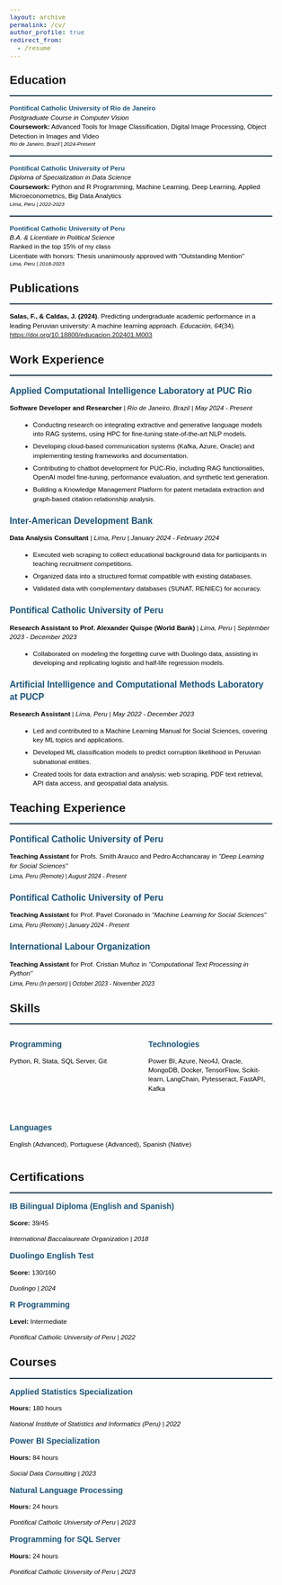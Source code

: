 ```yaml
---
layout: archive
permalink: /cv/
author_profile: true
redirect_from:
  - /resume
---
```


<style>
  body {
    font-family: sans-serif;
    color: #000;
    font-size: 13px;
    line-height: 1.4;
  }
    h1 {
    color:rgb(21, 21, 21);
    font-weight: bold;
    margin-bottom: 0.5em;
  }
  h2, h3, h4 {
    color: #1a5276;
    font-weight: bold;
    margin-bottom: 0.5em;
  }

  h1 {
    font-size: 1.6em;
    margin-top: 1em;
  }

  h2 {
    font-size: 1.4em;
    margin-top: 1.2em;
  }

  h3 {
    font-size: 1.2em;
    margin-top: 1em;
  }

  h4 {
    font-size: 1.1em;
    margin-top: 0.8em;
  }

  p, li {
    font-size: 0.9em;
    margin-bottom: 0.5em;
  }

  em {
    font-style: italic;
  }

  strong {
    font-weight: bold;
  }

  hr {
    border: none;
    border-top: 1px solid #1a5276;
    margin: 1em 0;
  }

  ul {
    list-style-type: disc;
    margin-left: 1.5em;
    margin-bottom: 1em;
  }

  .section-title {
    border-bottom: 1px solid #1a5276;
    padding-bottom: 0.2em;
    margin-bottom: 0.8em;
  }
  .education-entry .university {
    color: #1a5276;
    font-weight: bold;
  }
  .publication-entry, .work-entry, .teaching-entry, .skills-container, .certification-entry, .course-entry {
    margin-bottom: 1.5em;
  }
  .work-entry h3, .teaching-entry h3, .skill-category h4, .certification-item h4, .course-item h4 {
    margin-bottom: 0.3em;
  }
  .work-entry p, .teaching-entry p, .skill-category p, .certification-item p, .course-item p {
    margin-bottom: 0.3em;
  }
  .skill-category, .certification-item, .course-item {
    margin-bottom: 0.8em;
  }
  small {
    font-size: 0.8em;
  }
  .skills-container {
    display: flex;
    flex-wrap: wrap;
    gap: 2em;
  }
  .skill-category {
    flex: 1 1 200px;
  }
</style>


# Education
------

<div class="education-entry">
  <p><span class="university">Pontifical Catholic University of Rio de Janeiro</span><br>
  <em>Postgraduate Course in Computer Vision</em><br>
  <strong>Coursework:</strong> Advanced Tools for Image Classification, Digital Image Processing, Object Detection in Images and Video<br>
  <small><em>Rio de Janeiro, Brazil | 2024-Present</em></small></p>
</div>

<hr>

<div class="education-entry">
  <p><span class="university">Pontifical Catholic University of Peru</span><br>
  <em>Diploma of Specialization in Data Science</em><br>
  <strong>Coursework:</strong> Python and R Programming, Machine Learning, Deep Learning, Applied Microeconometrics, Big Data Analytics<br>
  <small><em>Lima, Peru | 2022-2023</em></small></p>
</div>

<hr>

<div class="education-entry">
  <p><span class="university">Pontifical Catholic University of Peru</span><br>
  <em>B.A. & Licentiate in Political Science</em><br>
  Ranked in the top 15% of my class<br>
  Licentiate with honors: Thesis unanimously approved with "Outstanding Mention"<br>
  <small><em>Lima, Peru | 2018-2023</em></small></p>
</div>



# Publications
------

<div class="publication-entry">
  <p><strong>Salas, F., & Caldas, J. (2024)</strong>. Predicting undergraduate academic performance in a leading Peruvian university: A machine learning approach. <em>Educación, 64</em>(34).  
  <a href="https://doi.org/10.18800/educacion.202401.M003" target="_blank">https://doi.org/10.18800/educacion.202401.M003</a></p>
</div>


# Work Experience
------

<div class="work-entry">
  <h3>Applied Computational Intelligence Laboratory at PUC Rio</h3>
  <p><strong>Software Developer and Researcher</strong> | <em>Rio de Janeiro, Brazil | May 2024 - Present</em></p>
  <ul>
    <li>Conducting research on integrating extractive and generative language models into RAG systems, using HPC for fine-tuning state-of-the-art NLP models.</li>
    <li>Developing cloud-based communication systems (Kafka, Azure, Oracle) and implementing testing frameworks and documentation.</li>
    <li>Contributing to chatbot development for PUC-Rio, including RAG functionalities, OpenAI model fine-tuning, performance evaluation, and synthetic text generation.</li>
    <li>Building a Knowledge Management Platform for patent metadata extraction and graph-based citation relationship analysis.</li>
  </ul>
</div>

<div class="work-entry">
  <h3>Inter-American Development Bank</h3>
  <p><strong>Data Analysis Consultant</strong> | <em>Lima, Peru | January 2024 - February 2024</em></p>
  <ul>
    <li>Executed web scraping to collect educational background data for participants in teaching recruitment competitions.</li>
    <li>Organized data into a structured format compatible with existing databases.</li>
    <li>Validated data with complementary databases (SUNAT, RENIEC) for accuracy.</li>
  </ul>
</div>

<div class="work-entry">
  <h3>Pontifical Catholic University of Peru</h3>
  <p><strong>Research Assistant to Prof. Alexander Quispe (World Bank)</strong> | <em>Lima, Peru | September 2023 - December 2023</em></p>
  <ul>
    <li>Collaborated on modeling the forgetting curve with Duolingo data, assisting in developing and replicating logistic and half-life regression models.</li>
  </ul>
</div>

<div class="work-entry">
  <h3>Artificial Intelligence and Computational Methods Laboratory at PUCP</h3>
  <p><strong>Research Assistant</strong> | <em>Lima, Peru | May 2022 - December 2023</em></p>
  <ul>
    <li>Led and contributed to a Machine Learning Manual for Social Sciences, covering key ML topics and applications.</li>
    <li>Developed ML classification models to predict corruption likelihood in Peruvian subnational entities.</li>
    <li>Created tools for data extraction and analysis: web scraping, PDF text retrieval, API data access, and geospatial data analysis.</li>
  </ul>
</div>


# Teaching Experience
------

<div class="teaching-entry">
  <h3>Pontifical Catholic University of Peru</h3>
  <p><strong>Teaching Assistant</strong> for Profs. Smith Arauco and Pedro Acchancaray in <em>"Deep Learning for Social Sciences"</em></p>
  <small><em>Lima, Peru (Remote) | August 2024 - Present</em></small>
</div>

<div class="teaching-entry">
  <h3>Pontifical Catholic University of Peru</h3>
  <p><strong>Teaching Assistant</strong> for Prof. Pavel Coronado in <em>"Machine Learning for Social Sciences"</em></p>
  <small><em>Lima, Peru (Remote) | January 2024 - Present</em></small>
</div>

<div class="teaching-entry">
  <h3>International Labour Organization</h3>
  <p><strong>Teaching Assistant</strong> for Prof. Cristian Muñoz in <em>"Computational Text Processing in Python"</em></p>
  <small><em>Lima, Peru (In person) | October 2023 - November 2023</em></small>
</div>


# Skills
------

<div class="skills-container">

  <div class="skill-category">
    <h4>Programming</h4>
    <p>Python, R, Stata, SQL Server, Git</p>
  </div>

  <div class="skill-category">
    <h4>Technologies</h4>
    <p>Power BI, Azure, Neo4J, Oracle, MongoDB, Docker, TensorFlow, Scikit-learn, LangChain, Pytesseract, FastAPI, Kafka</p>
  </div>

  <div class="skill-category">
    <h4>Languages</h4>
    <p>English (Advanced), Portuguese (Advanced), Spanish (Native)</p>
  </div>

</div>


# Certifications
------

<div class="certification-entry">

  <div class="certification-item">
    <h4>IB Bilingual Diploma (English and Spanish)</h4>
    <p><strong>Score:</strong> 39/45</p>
    <p><em>International Baccalaureate Organization | 2018</em></p>
  </div>

  <div class="certification-item">
    <h4>Duolingo English Test</h4>
    <p><strong>Score:</strong> 130/160</p>
    <p><em>Duolingo | 2024</em></p>
  </div>

  <div class="certification-item">
    <h4>R Programming</h4>
    <p><strong>Level:</strong> Intermediate</p>
    <p><em>Pontifical Catholic University of Peru | 2022</em></p>
  </div>

</div>


# Courses
------

<div class="course-entry">

  <div class="course-item">
    <h4>Applied Statistics Specialization</h4>
    <p><strong>Hours:</strong> 180 hours</p>
    <p><em>National Institute of Statistics and Informatics (Peru) | 2022</em></p>
  </div>

  <div class="course-item">
    <h4>Power BI Specialization</h4>
    <p><strong>Hours:</strong> 84 hours</p>
    <p><em>Social Data Consulting | 2023</em></p>
  </div>

  <div class="course-item">
    <h4>Natural Language Processing</h4>
    <p><strong>Hours:</strong> 24 hours</p>
    <p><em>Pontifical Catholic University of Peru | 2023</em></p>
  </div>

  <div class="course-item">
    <h4>Programming for SQL Server</h4>
    <p><strong>Hours:</strong> 24 hours</p>
    <p><em>Pontifical Catholic University of Peru | 2023</em></p>
  </div>

</div>
